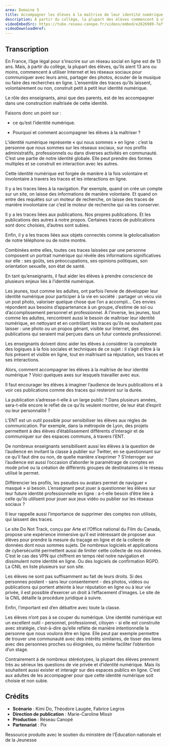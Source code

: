 ```yaml
---
area: Domaine 5
title: Accompagner les élèves à la maîtrise de leur identité numérique 
description: À partir du collège, la plupart des élèves commencent à utiliser Internet et les réseaux sociaux. L’ensemble des traces qu’ils laissent, volontairement ou non, construit petit à petit leur identité numérique. Faisons donc un point sur l’identité numérique et voyons comment accompagner les élèves à la maîtriser ?
videoEmbedSrc: https://tube.reseau-canope.fr/videos/embed/e2626989-7aff-46a3-a38c-d4aa11b5d58e
videoDownloadHref:
---
```


## Transcription

En France, l’âge légal pour s’inscrire sur un réseau social en ligne est de 13 ans. Mais, à partir du collège, la plupart des élèves, qu’ils aient 13 ans ou moins, commencent à utiliser Internet et les réseaux sociaux pour communiquer avec leurs amis, partager des photos, écouter de la musique ou faire des recherches en ligne. L’ensemble des traces qu’ils laissent, volontairement ou non, construit petit à petit leur identité numérique.

Le rôle des enseignants, ainsi que des parents, est de les accompagner dans une construction maîtrisée de cette identité.

Faisons donc un point sur :

- ce qu’est l’identité numérique.

- Pourquoi et comment accompagner les élèves à la maîtriser ?

L’identité numérique représente « qui nous sommes » en ligne : c’est la personne que nous sommes sur les réseaux sociaux, sur nos profils administratifs, professionnels ou dans diverses activités en communauté. C’est une partie de notre identité globale. Elle peut prendre des formes multiples et se construit en interaction avec les autres.

Cette identité numérique est forgée de manière à la fois volontaire et involontaire à travers les traces et les interactions en ligne.

Il y a les traces liées à la navigation. Par exemple, quand on crée un compte sur un site, on laisse des informations de manière volontaire. Et quand on entre des requêtes sur un moteur de recherche, on laisse des traces de manière involontaire car c’est le moteur de recherche qui va les conserver.

Il y a les traces liées aux publications. Nos propres publications. Et les publications des autres à notre propos. Certaines traces de publications sont donc choisies, d’autres sont subies.

Enfin, il y a les traces liées aux objets connectés comme la géolocalisation de notre téléphone ou de notre montre.

Combinées entre elles, toutes ces traces laissées par une personne composent un portrait numérique qui révèle des informations significatives sur elle : ses goûts, ses préoccupations, ses opinions politiques, son orientation sexuelle, son état de santé.

En tant qu’enseignants, il faut aider les élèves à prendre conscience de plusieurs enjeux liés à l’identité numérique.

Les jeunes, tout comme les adultes, ont parfois l’envie de développer leur identité numérique pour participer à la vie en société : partager un vécu _via_ un post photo, valoriser quelque chose que l’on a accompli… Ces envies répondent aux besoins d’appartenance à un groupe, d’estime de soi ou d’accomplissement personnel et professionnel. À l’inverse, les jeunes, tout comme les adultes, rencontrent aussi le besoin de maîtriser leur identité numérique, en nettoyant et en contrôlant les traces qu’ils ne souhaitent pas laisser : une photo ou un propos gênant, visible sur Internet, des publications qui seraient mal perçues dans un futur contexte professionnel.

Les enseignants doivent donc aider les élèves à considérer la complexité des logiques à la fois sociales et techniques de ce sujet : il s’agit d’être à la fois présent et visible en ligne, tout en maîtrisant sa réputation, ses traces et ses interactions.

Alors, comment accompagner les élèves à la maîtrise de leur identité numérique ? Voici quelques axes sur lesquels travailler avec eux.

Il faut encourager les élèves à imaginer l’audience de leurs publications et à voir ces publications comme des traces qui resteront sur la durée.

La publication s’adresse-t-elle à un large public ? Dans plusieurs années, sera-t-elle encore le reflet de ce qu’ils veulent montrer, de leur état d’esprit ou leur personnalité ?

L’ENT est un outil possible pour sensibiliser les élèves aux règles de communication.
 Par exemple, dans la métropole de Lyon, des projets permettent à des élèves d’établissement différents d’interagir et de communiquer sur des espaces communs,
 à travers l’ENT.

De nombreux enseignants sensibilisent aussi les élèves à la question de l’audience en invitant la classe à publier sur Twitter, en se questionnant sur ce qu’il faut dire ou non, de quelle manière s’exprimer ? S’interroger sur l’audience est aussi l’occasion d’aborder le paramétrage de comptes en mode privé ou la création de différents groupes de destinataires si le réseau utilisé le permet.

Différencier les profils, les pseudos ou avatars permet de naviguer « masqué » si besoin. L’enseignant peut jouer à questionner les élèves sur leur future identité professionnelle en ligne : a-t-elle besoin d’être liée à celle qu’ils utilisent pour jouer aux jeux vidéo ou publier sur les réseaux sociaux ?

Il leur rappelle aussi l’importance de supprimer des comptes non utilisés, qui laissent des traces.

Le site Do Not Track, conçu par Arte et l’Office national du Film du Canada, propose une expérience immersive qu’il est intéressant de proposer aux élèves pour prendre la mesure du traçage en ligne et de la collecte de données dont nous sommes sujets. De nombreux logiciels et applications de cybersécurité permettent aussi de limiter cette collecte de nos données. C’est le cas des VPN qui chiffrent en temps réel notre navigation et dissimulent notre identité en ligne. Ou des logiciels de confirmation RGPD. La CNIL en liste plusieurs sur son site.

Les élèves ne sont pas suffisamment au fait de leurs droits. Si des personnes postent - sans leur consentement - des photos, vidéos ou publications qui portent atteinte à leur réputation en ligne ou à leur vie privée, il est possible d’exercer un droit à l’effacement d’images. Le site de la CNIL détaille la procédure juridique à suivre.

Enfin, l’important est d’en débattre avec toute la classe.

Les élèves n’ont pas à se couper du numérique. Une identité numérique est un excellent outil - personnel, professionnel, citoyen - si elle est construite avec stratégie, c’est-à-dire qu’elle reflète de manière intentionnelle la personne que nous voulons être en ligne. Elle peut par exemple permettre de trouver une communauté avec des intérêts similaires, de tisser des liens avec des personnes proches ou éloignées, ou même faciliter l’obtention d’un stage.

Contrairement à de nombreux stéréotypes, la plupart des élèves prennent très au sérieux les questions de vie privée et d’identité numérique. Mais ils souhaitent aussi exister et interagir sur des espaces publics en ligne. C’est aux adultes de les accompagner pour que cette identité numérique soit choisie et non subie.


## **Crédits**

-  **Scénario** : Kimi Do, Théodore Laugée, Fabrice Legros
- **Direction de publication** : Marie-Caroline Missir
- **Production** : Réseau Canopé
- **Partenariat** : Pix

Ressource produite avec le soutien du ministère de l’Éducation nationale et de la Jeunesse
